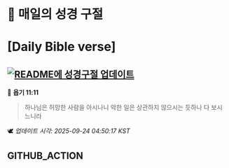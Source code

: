# 🙏 매일의 성경 구절
# [Daily Bible verse]
## [![README에 성경구절 업데이트](https://github.com/DONGSUKA/first_test/actions/workflows/update-readme-bible.yml/badge.svg)](https://github.com/DONGSUKA/first_test/actions/workflows/update-readme-bible.yml)
<!-- START_BIBLE_VERSE -->
📖 **욥기 11:11**
> 하나님은 허망한 사람을 아시나니 악한 일은 상관하지 않으시는 듯하나 다 보시느니라

🕊️ _업데이트 시각: 2025-09-24 04:50:17 KST_
  <!-- END_BIBLE_VERSE -->
## GITHUB_ACTION
